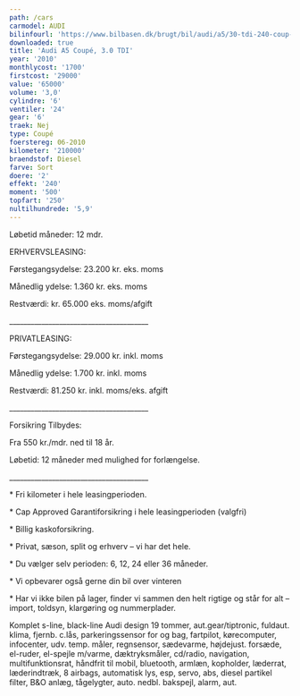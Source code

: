 ```yaml
---
path: /cars
carmodel: AUDI
bilinfourl: 'https://www.bilbasen.dk/brugt/bil/audi/a5/30-tdi-240-coup-quattro-2d/4178104'
downloaded: true
title: 'Audi A5 Coupé, 3.0 TDI'
year: '2010'
monthlycost: '1700'
firstcost: '29000'
value: '65000'
volume: '3,0'
cylindre: '6'
ventiler: '24'
gear: '6'
traek: Nej
type: Coupé
foerstereg: 06-2010
kilometer: '210000'
braendstof: Diesel
farve: Sort
doere: '2'
effekt: '240'
moment: '500'
topfart: '250'
nultilhundrede: '5,9'
---
```

Løbetid måneder: 12 mdr.



ERHVERVSLEASING:

Førstegangsydelse: 23.200 kr. eks. moms 

Månedlig ydelse: 1.360 kr. eks. moms

Restværdi: kr. 65.000 eks. moms/afgift

\_\_\_\_\_\_\_\_\_\_\_\_\_\_\_\_\_\_\_\_\_\_\_\_\_\_\_\_\_\_\_\_\_\_\_\_\_\__



PRIVATLEASING:

Førstegangsydelse: 29.000 kr. inkl. moms

Månedlig ydelse: 1.700 kr. inkl. moms

Restværdi: 81.250 kr. inkl. moms/eks. afgift

\_\_\_\_\_\_\_\_\_\_\_\_\_\_\_\_\_\_\_\_\_\_\_\_\_\_\_\_\_\_\_\_\_\_\_\_\_\__



Forsikring Tilbydes:

Fra 550 kr./mdr. ned til 18 år. 

Løbetid: 12 måneder med mulighed for forlængelse.

\_\_\_\_\_\_\_\_\_\_\_\_\_\_\_\_\_\_\_\_\_\_\_\_\_\_\_\_\_\_\_\_\_\_\_\_\_\__



\* Fri kilometer i hele leasingperioden.

\* Cap Approved Garantiforsikring i hele leasingperioden (valgfri)

\* Billig kaskoforsikring.

\* Privat, sæson, split og erhverv – vi har det hele.

\* Du vælger selv perioden: 6, 12, 24 eller 36 måneder.

\* Vi opbevarer også gerne din bil over vinteren

\* Har vi ikke bilen på lager, finder vi sammen den helt rigtige og står for alt – import, toldsyn, klargøring og nummerplader.

 

Komplet s-line, black-line Audi design 19 tommer, aut.gear/tiptronic, fuldaut. klima, fjernb. c.lås, parkeringssensor for og bag, fartpilot, kørecomputer, infocenter, udv. temp. måler, regnsensor, sædevarme, højdejust. forsæde, el-ruder, el-spejle m/varme, dæktryksmåler, cd/radio, navigation, multifunktionsrat, håndfrit til mobil, bluetooth, armlæn, kopholder, læderrat, læderindtræk, 8 airbags, automatisk lys, esp, servo, abs, diesel partikel filter, B&O anlæg, tågelygter, auto. nedbl. bakspejl, alarm, aut.
